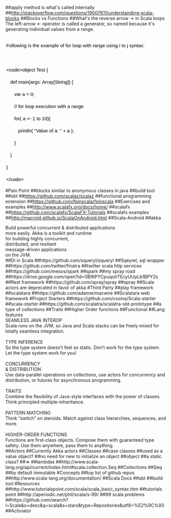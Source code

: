 ##apply method is what's called internally
##http://stackoverflow.com/questions/19007611/understanding-scala-blocks
##Blocks vs Functions
##What's the reverse arrow -> in Scala loops
The left-arrow &lt;- operator is called a generator, so named because it's generating individual values from a range.<div><br></div><div><p style="box-sizing: border-box; margin: 0em 0.2em 1em; word-wrap: break-word; padding: 0px; text-align: justify;"><font color="#000000" face="Verdana, Geneva, Tahoma, Arial, Helvetica, sans-serif"><span style="font-size: 15px; line-height: 24px;">Following is the example of for loop with range using i to j syntax:</span></font></p><p style="box-sizing: border-box; margin: 0em 0.2em 1em; word-wrap: break-word; padding: 0px; text-align: justify;"><font color="#000000" face="Verdana, Geneva, Tahoma, Arial, Helvetica, sans-serif"><span style="font-size: 15px; line-height: 24px;"><br></span></font></p><p style="box-sizing: border-box; margin: 0em 0.2em 1em; word-wrap: break-word; padding: 0px; text-align: justify;"><font color="#000000" face="Verdana, Geneva, Tahoma, Arial, Helvetica, sans-serif"><span style="font-size: 15px; line-height: 24px;">&lt;code&gt;object Test {</span></font></p><p style="box-sizing: border-box; margin: 0em 0.2em 1em; word-wrap: break-word; padding: 0px; text-align: justify;"><font color="#000000" face="Verdana, Geneva, Tahoma, Arial, Helvetica, sans-serif"><span style="font-size: 15px; line-height: 24px;">&nbsp; &nbsp;def main(args: Array[String]) {</span></font></p><p style="box-sizing: border-box; margin: 0em 0.2em 1em; word-wrap: break-word; padding: 0px; text-align: justify;"><font color="#000000" face="Verdana, Geneva, Tahoma, Arial, Helvetica, sans-serif"><span style="font-size: 15px; line-height: 24px;">&nbsp; &nbsp; &nbsp; var a = 0;</span></font></p><p style="box-sizing: border-box; margin: 0em 0.2em 1em; word-wrap: break-word; padding: 0px; text-align: justify;"><font color="#000000" face="Verdana, Geneva, Tahoma, Arial, Helvetica, sans-serif"><span style="font-size: 15px; line-height: 24px;">&nbsp; &nbsp; &nbsp; // for loop execution with a range</span></font></p><p style="box-sizing: border-box; margin: 0em 0.2em 1em; word-wrap: break-word; padding: 0px; text-align: justify;"><font color="#000000" face="Verdana, Geneva, Tahoma, Arial, Helvetica, sans-serif"><span style="font-size: 15px; line-height: 24px;">&nbsp; &nbsp; &nbsp; for( a &lt;- 1 to 10){</span></font></p><p style="box-sizing: border-box; margin: 0em 0.2em 1em; word-wrap: break-word; padding: 0px; text-align: justify;"><font color="#000000" face="Verdana, Geneva, Tahoma, Arial, Helvetica, sans-serif"><span style="font-size: 15px; line-height: 24px;">&nbsp; &nbsp; &nbsp; &nbsp; &nbsp;println( "Value of a: " + a );</span></font></p><p style="box-sizing: border-box; margin: 0em 0.2em 1em; word-wrap: break-word; padding: 0px; text-align: justify;"><font color="#000000" face="Verdana, Geneva, Tahoma, Arial, Helvetica, sans-serif"><span style="font-size: 15px; line-height: 24px;">&nbsp; &nbsp; &nbsp; }</span></font></p><p style="box-sizing: border-box; margin: 0em 0.2em 1em; word-wrap: break-word; padding: 0px; text-align: justify;"><font color="#000000" face="Verdana, Geneva, Tahoma, Arial, Helvetica, sans-serif"><span style="font-size: 15px; line-height: 24px;">&nbsp; &nbsp;}</span></font></p><p style="box-sizing: border-box; margin: 0em 0.2em 1em; word-wrap: break-word; padding: 0px; text-align: justify;"><font color="#000000" face="Verdana, Geneva, Tahoma, Arial, Helvetica, sans-serif"><span style="font-size: 15px; line-height: 24px;">}</span></font></p><p style="box-sizing: border-box; margin: 0em 0.2em 1em; word-wrap: break-word; padding: 0px; text-align: justify;"><span style="font-size: 15px; line-height: 24px; color: rgb(0, 0, 0); font-family: Verdana, Geneva, Tahoma, Arial, Helvetica, sans-serif;">&lt;/code&gt;</span></p></div>
#Pain Point
##blocks similar to anonymous classes in java
##build tool
##sbt
##https://github.com/scalaz/scalaz
##functional programming extension
##https://github.com/fpinscala/fpinscala
##Exercises and examples
##http://www.scalafx.org/docs/home/
##scalafx
##https://github.com/scalafx/ScalaFX-Tutorials
##scalafx examples
##http://macroid.github.io/ScalaOnAndroid.html
##Scala-Android
##akka
<div>Build powerful concurrent &amp; distributed applications</div><div>more easily. Akka is a toolkit and runtime</div><div>for building highly concurrent,</div><div>distributed, and resilient</div><div>message-driven applications</div><div>on the JVM.</div>
##Di in Scala
##https://github.com/squeryl/squeryl
##Sqeyrel, sql wrapper
##https://github.com/twitter/finatra
##twitter scala http services
##https://github.com/mesos/spark
##spark
##my spray road
##https://drive.google.com/open?id=0B9tPYCpuqoIrTEcyUUpLb1BPY2s
##Rest framework
##https://github.com/spray/spray
##spray
##Scala actors are deprecated in favor of akka
#Third Party
##play framework
##scalatara
##https://github.com/adamw/macwire
##Scalatara web framework
#Project Starters
##https://github.com/csoma/Scala-starter
##scala-starter
##https://github.com/scalatra/scalatra-sbt-prototype
##a type of collections
##Traits
##Higher Order functions
##Functional
##Lang features
<div>SEAMLESS JAVA INTEROP<br></div><div>Scala runs on the JVM, so Java and Scala stacks can be freely mixed for totally seamless integration.</div><div><br></div><div>TYPE INFERENCE</div><div>So the type system doesn’t feel so static. Don’t work for the type system. Let the type system work for you!</div><div><br></div><div>CONCURRENCY</div><div>&amp; DISTRIBUTION</div><div>Use data-parallel operations on collections, use actors for concurrency and distribution, or futures for asynchronous programming.</div><div><br></div><div>TRAITS</div><div>Combine the flexibility of Java-style interfaces with the power of classes. Think principled multiple-inheritance.</div><div><br></div><div>PATTERN MATCHING</div><div>Think “switch” on steroids. Match against class hierarchies, sequences, and more.</div><div><br></div><div>HIGHER-ORDER FUNCTIONS</div><div>Functions are first-class objects. Compose them with guaranteed type safety. Use them anywhere, pass them to anything.</div>
##Actors
##Currently Akka actors
##Classes 
##case classes
##used as a value object?
##no need for new to initialize an object
##object
##a static class?
##=>
##lambdas
##http://www.scala-lang.org/api/current/index.html#scala.collection.Seq
##Collections
##Seq
##by default immutable
#Concepts
##top list of github repos
##http://www.scala-lang.org/documentation/
##Scala Docs
##sbt
##build tool
#Resources
##http://www.tutorialspoint.com/scala/scala_basic_syntax.htm
##tutorials point
##http://aperiodic.net/phil/scala/s-99/
##99 scala problems
##https://github.com/search?l=Scala&o=desc&q=scala&s=stars&type=Repositories&utf8=%E2%9C%93
##Activiator
